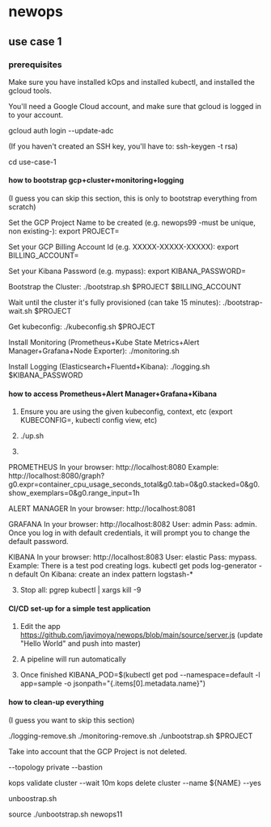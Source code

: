 # newops

## use case 1



### prerequisites

Make sure you have installed kOps and installed kubectl, and installed the gcloud tools.

You'll need a Google Cloud account, and make sure that gcloud is logged in to your account.

gcloud auth login --update-adc

(If you haven't created an SSH key, you'll have to: ssh-keygen -t rsa)

cd use-case-1

#### how to bootstrap gcp+cluster+monitoring+logging

(I guess you can skip this section, this is only to bootstrap everything from scratch)

Set the GCP Project Name to be created (e.g. newops99 -must be unique, non existing-):
export PROJECT=<redacted>

Set your GCP Billing Account Id (e.g. XXXXX-XXXXX-XXXXX): 
export BILLING_ACCOUNT=<redacted>

Set your Kibana Password (e.g. mypass):
export KIBANA_PASSWORD=<redacted>

Bootstrap the Cluster:
./bootstrap.sh $PROJECT $BILLING_ACCOUNT

Wait until the cluster it's fully provisioned (can take 15 minutes):
./bootstrap-wait.sh $PROJECT

Get kubeconfig:
./kubeconfig.sh $PROJECT

Install Monitoring (Prometheus+Kube State Metrics+Alert Manager+Grafana+Node Exporter):
./monitoring.sh

Install Logging (Elasticsearch+Fluentd+Kibana):
./logging.sh $KIBANA_PASSWORD

#### how to access Prometheus+Alert Manager+Grafana+Kibana

1) Ensure you are using the given kubeconfig, context, etc (export KUBECONFIG=<file absolute path>, kubectl config view, etc)

2) ./up.sh

3) 
PROMETHEUS
In your browser: http://localhost:8080
Example: http://localhost:8080/graph?g0.expr=container_cpu_usage_seconds_total&g0.tab=0&g0.stacked=0&g0.show_exemplars=0&g0.range_input=1h

ALERT MANAGER
In your browser: http://localhost:8081

GRAFANA
In your browser: http://localhost:8082
User: admin Pass: admin. Once you log in with default credentials, it will prompt you to change the default password.

KIBANA
In your browser: http://localhost:8083
User: elastic Pass: mypass.
Example: There is a test pod creating logs.
kubectl get pods log-generator -n default
On Kibana: create an index pattern logstash-*

3) Stop all: pgrep kubectl | xargs kill -9

#### CI/CD set-up for a simple test application

1) Edit the app https://github.com/javimoya/newops/blob/main/source/server.js
(update "Hello World" and push into master)

2) A pipeline will run automatically

3) Once finished
KIBANA_POD=$(kubectl get pod --namespace=default -l app=sample -o jsonpath="{.items[0].metadata.name}")

#### how to clean-up everything

(I guess you want to skip this section)

./logging-remove.sh
./monitoring-remove.sh
./unbootstrap.sh $PROJECT

Take into account that the GCP Project is not deleted.

--topology private --bastion

<!-- kops export kubeconfig --admin -->

kops validate cluster --wait 10m
kops delete cluster --name ${NAME} --yes

unboostrap.sh

source ./unbootstrap.sh newops11 